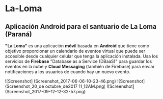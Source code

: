 # **La-Loma**
## **Aplicación Android para el santuario de La Loma (Paraná)**

**"La Loma"** es una aplicación **móvil** basada en **Android** que tiene como objetivo proporcionar un calendario de eventos virtual que puede ser accesible desde cualquier celular que tenga la aplicación instalada.
Usa los servicios de **Firebase** "Database as a Service (DBaaS)" para guardar los eventos en la nube y **Cloud Messaging** (también de Firebase) para enviar notificaciones a los usuarios de cuando hay un nuevo evento.

![Screenshot] (Screenshot_2017-06-06-10-23-46.png)
![Screenshot] (Screenshot_20_de octubre_de2017 11_12AM.png)
![Screenshot] (Screenshot_2017-09-12-12-32-57.png)

